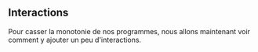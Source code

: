 ## Interactions

Pour casser la monotonie de nos programmes, nous allons maintenant voir comment y ajouter un peu d'interactions.
